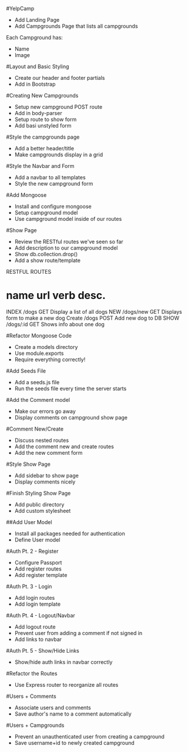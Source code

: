 #YelpCamp

*   Add Landing Page
*   Add Campgrounds Page that lists all campgrounds

Each Campground has:
*   Name
*   Image


#Layout and Basic Styling
*   Create our header and footer partials
*   Add in Bootstrap


#Creating New Campgrounds
*   Setup new campground POST route
*   Add in body-parser
*   Setup route to show form
*   Add basi unstyled form


#Style the campgrounds page
*   Add a better header/title
*   Make campgrounds display in a grid


#Style the Navbar and Form
*   Add a navbar to all templates
*   Style the new campground form


#Add Mongoose
*   Install and configure mongoose
*   Setup campground model
*   Use campground model inside of our routes


#Show Page
*   Review the RESTful routes we've seen so far
*   Add description to our campground model
*   Show db.collection.drop()
*   Add a show route/template

RESTFUL ROUTES

name    url             verb        desc.
==============================================
INDEX   /dogs           GET          Display a list of all dogs
NEW     /dogs/new       GET         Displays form to make a new dog
Create  /dogs           POST        Add new dog to DB
SHOW    /dogs/:id       GET         Shows info about one dog

#Refactor Mongoose Code
*   Create a models directory
*   Use module.exports
*   Require everything correctly!

#Add Seeds File
*   Add a seeds.js file
*   Run the seeds file every time the server starts

#Add the Comment model
*   Make our errors go away
*   Display comments on campground show page

#Comment New/Create
*   Discuss nested routes
*   Add the comment new and create routes
*   Add the new comment form

#Style Show Page
*   Add sidebar to show page
*   Display comments nicely

#Finish Styling Show Page
*   Add public directory
*   Add custom stylesheet

##Add User Model
*   Install all packages needed for authentication
*   Define User model

#Auth Pt. 2 - Register
*   Configure Passport
*   Add register routes
*   Add register template

#Auth Pt. 3 - Login
*   Add login routes
*   Add login template

#Auth Pt. 4 - Logout/Navbar
*   Add logout route
*   Prevent user from adding a comment if not signed in
*   Add links to navbar

#Auth Pt. 5 - Show/Hide Links
*   Show/hide auth links in navbar correctly

#Refactor the Routes
*   Use Express router to reorganize all routes

#Users + Comments
*   Associate users and comments
*   Save author's name to a comment automatically

#Users + Campgrounds
*   Prevent an unauthenticated user from creating a campground
*   Save username+id to newly created campground
